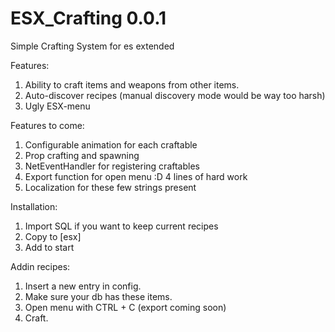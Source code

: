 # ESX_Crafting 0.0.1
Simple Crafting System for es extended

Features:
1. Ability to craft items and weapons from other items.
2. Auto-discover recipes (manual discovery mode would be way too harsh)
3. Ugly ESX-menu

Features to come:
1. Configurable animation for each craftable
2. Prop crafting and spawning
3. NetEventHandler for registering craftables
4. Export function for open menu :D 4 lines of hard work
5. Localization for these few strings present

Installation:
1. Import SQL if you want to keep current recipes
2. Copy to [esx]
3. Add to start

Addin recipes:
1. Insert a new entry in config.
2. Make sure your db has these items.
3. Open menu with CTRL + C (export coming soon)
4. Craft.
